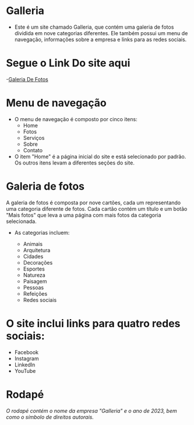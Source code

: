 # Galleria
 - Este é um site chamado Galleria, que contém uma galeria de fotos dividida em nove categorias diferentes. Ele também possui um menu de navegação, informações sobre a empresa e links para as redes sociais.
# Segue o Link Do site aqui 
 -[Galeria De Fotos](  https://friendly-lollipop-307aba.netlify.app/ )
# Menu de navegação
- O menu de navegação é composto por cinco itens:
  - Home
  - Fotos
  - Serviços
  - Sobre
  - Contato
- O item "Home" é a página inicial do site e está selecionado por padrão. Os outros itens levam a diferentes seções do site.

# Galeria de fotos
A galeria de fotos é composta por nove cartões, cada um representando uma categoria diferente de fotos. Cada cartão contém um título e um botão "Mais fotos" que leva a uma página com mais fotos da categoria selecionada.

- As categorias incluem:

  - Animais
  - Arquitetura
  - Cidades
  - Decorações
  - Esportes
  - Natureza
  - Paisagem
  - Pessoas
  - Refeições
  - Redes sociais
# O site inclui links para quatro redes sociais:

- Facebook
- Instagram
- LinkedIn
- YouTube
# Rodapé
 *O rodapé contém o nome da empresa "Galleria" e o ano de 2023, bem como o símbolo de direitos autorais.*
